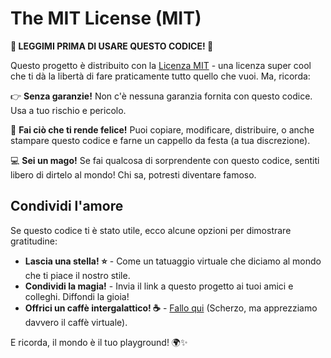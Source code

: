 # The MIT License (MIT)

**🚀 LEGGIMI PRIMA DI USARE QUESTO CODICE! 🚀**

Questo progetto è distribuito con la [Licenza MIT](https://opensource.org/licenses/MIT) - una licenza super cool che ti dà la libertà di fare praticamente tutto quello che vuoi. Ma, ricorda:

👉 **Senza garanzie!** Non c'è nessuna garanzia fornita con questo codice. Usa a tuo rischio e pericolo.

🌈 **Fai ciò che ti rende felice!** Puoi copiare, modificare, distribuire, o anche stampare questo codice e farne un cappello da festa (a tua discrezione).

💻 **Sei un mago!** Se fai qualcosa di sorprendente con questo codice, sentiti libero di dirtelo al mondo! Chi sa, potresti diventare famoso.

## Condividi l'amore

Se questo codice ti è stato utile, ecco alcune opzioni per dimostrare gratitudine:

- **Lascia una stella! ⭐️** - Come un tatuaggio virtuale che diciamo al mondo che ti piace il nostro stile.
- **Condividi la magia!** - Invia il link a questo progetto ai tuoi amici e colleghi. Diffondi la gioia!
- **Offrici un caffè intergalattico! ☕️** - [Fallo qui](https://www.buymeacoffee.com/zambianchi) (Scherzo, ma apprezziamo davvero il caffè virtuale).


E ricorda, il mondo è il tuo playground! 🌍✨
